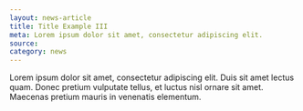 ```yaml
---
layout: news-article
title: Title Example III
meta: Lorem ipsum dolor sit amet, consectetur adipiscing elit.
source: 
category: news
---
```


Lorem ipsum dolor sit amet, consectetur adipiscing elit. Duis sit amet lectus quam. Donec pretium vulputate tellus, et luctus nisl ornare sit amet. Maecenas pretium mauris in venenatis elementum.